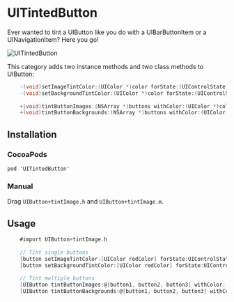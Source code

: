 UITintedButton
==============

Ever wanted to tint a UIButton like you do with a UIBarButtonItem or a UINavigationItem? Here you go!

![UITintedButton](https://dl.dropboxusercontent.com/u/958499/uitintedbutton.png?dl=0)

This category adds two instance methods and two class methods to UIButton:

```objective-c
	-(void)setImageTintColor:(UIColor *)color forState:(UIControlState)state;
	-(void)setBackgroundTintColor:(UIColor *)color forState:(UIControlState)state;
	
	+(void)tintButtonImages:(NSArray *)buttons withColor:(UIColor *)color forState:(UIControlState)state;
	+(void)tintButtonBackgrounds:(NSArray *)buttons withColor:(UIColor *)color forState:(UIControlState)state;
```

## Installation

### CocoaPods

``` pod 'UITintedButton' ```

### Manual

Drag ```UIButton+tintImage.h``` and ```UIButton+tintImage.m```.

## Usage
```objective-c
	#import UIButton+tintImage.h
	
	// Tint single buttons
	[button setImageTintColor:[UIColor redColor] forState:UIControlStateNormal];
    [button setBackgroundTintColor:[UIColor redColor] forState:UIControlStateNormal];
    
    // Tint multiple buttons
    [UIButton tintButtonImages:@[button1, button2, button3] withColor:[UIColor redColor] forState:UIControlStateNormal];
    [UIButton tintButtonBackgrounds:@[button1, button2, button3] withColor:[UIColor redColor] forState:UIControlStateNormal];
```
